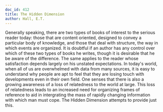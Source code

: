```yaml
---
doc_id: 412
title: The Hidden Dimension
author: Hall, E.T.
---
```


Generally speaking, there are two types of books of interest to the
serious reader today:  those that are content oriented, designed to
convey a particular body of knowledge, and those that deal with structure,
the way in which events are organized.  It is doubtful if an author 
has any control over which of these two types of books he writes,
though it is desirable that he be aware of the difference.  The same
applies to the reader whose satisfaction depends largely on his
unstated expectations.  In today's world, when all of us are overwhelmed
with data from many sources, it is easy to understand why people
are apt to feel that they are losing touch with developments even in
their own field.  One senses that there is also a growing awareness
of a loss of relatedness to the world at large.  This loss of relatedness
leads to an increased need for organizing frames of reference to aid
in intergrating the mass of rapidly changing information with which man
must cope. The Hidden Dimension attempts to provide just this.